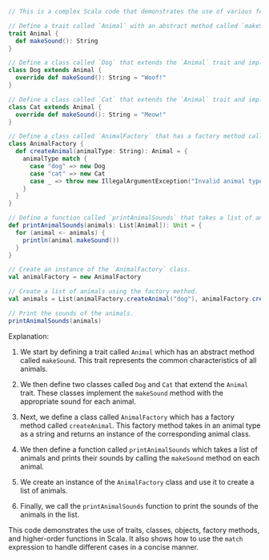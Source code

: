 ```scala
// This is a complex Scala code that demonstrates the use of various features of the language, including classes, objects, traits, and higher-order functions.

// Define a trait called `Animal` with an abstract method called `makeSound`.
trait Animal {
  def makeSound(): String
}

// Define a class called `Dog` that extends the `Animal` trait and implements the `makeSound` method.
class Dog extends Animal {
  override def makeSound(): String = "Woof!"
}

// Define a class called `Cat` that extends the `Animal` trait and implements the `makeSound` method.
class Cat extends Animal {
  override def makeSound(): String = "Meow!"
}

// Define a class called `AnimalFactory` that has a factory method called `createAnimal`.
class AnimalFactory {
  def createAnimal(animalType: String): Animal = {
    animalType match {
      case "dog" => new Dog
      case "cat" => new Cat
      case _ => throw new IllegalArgumentException("Invalid animal type: " + animalType)
    }
  }
}

// Define a function called `printAnimalSounds` that takes a list of animals and prints their sounds.
def printAnimalSounds(animals: List[Animal]): Unit = {
  for (animal <- animals) {
    println(animal.makeSound())
  }
}

// Create an instance of the `AnimalFactory` class.
val animalFactory = new AnimalFactory

// Create a list of animals using the factory method.
val animals = List(animalFactory.createAnimal("dog"), animalFactory.createAnimal("cat"))

// Print the sounds of the animals.
printAnimalSounds(animals)
```

Explanation:

1. We start by defining a trait called `Animal` which has an abstract method called `makeSound`. This trait represents the common characteristics of all animals.

2. We then define two classes called `Dog` and `Cat` that extend the `Animal` trait. These classes implement the `makeSound` method with the appropriate sound for each animal.

3. Next, we define a class called `AnimalFactory` which has a factory method called `createAnimal`. This factory method takes in an animal type as a string and returns an instance of the corresponding animal class.

4. We then define a function called `printAnimalSounds` which takes a list of animals and prints their sounds by calling the `makeSound` method on each animal.

5. We create an instance of the `AnimalFactory` class and use it to create a list of animals.

6. Finally, we call the `printAnimalSounds` function to print the sounds of the animals in the list.

This code demonstrates the use of traits, classes, objects, factory methods, and higher-order functions in Scala. It also shows how to use the `match` expression to handle different cases in a concise manner.